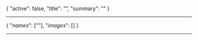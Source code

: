 <!--METADATA-->

{
	"active": false,
	"title": "",
	"summary": ""
}

<!--METADATA-->
---
<!--INFOBOX-->

{
	"_names_": [""],
	"_images_": []
}

<!--INFOBOX-->
---
<!--CONTENT-->



<!--CONTENT-->